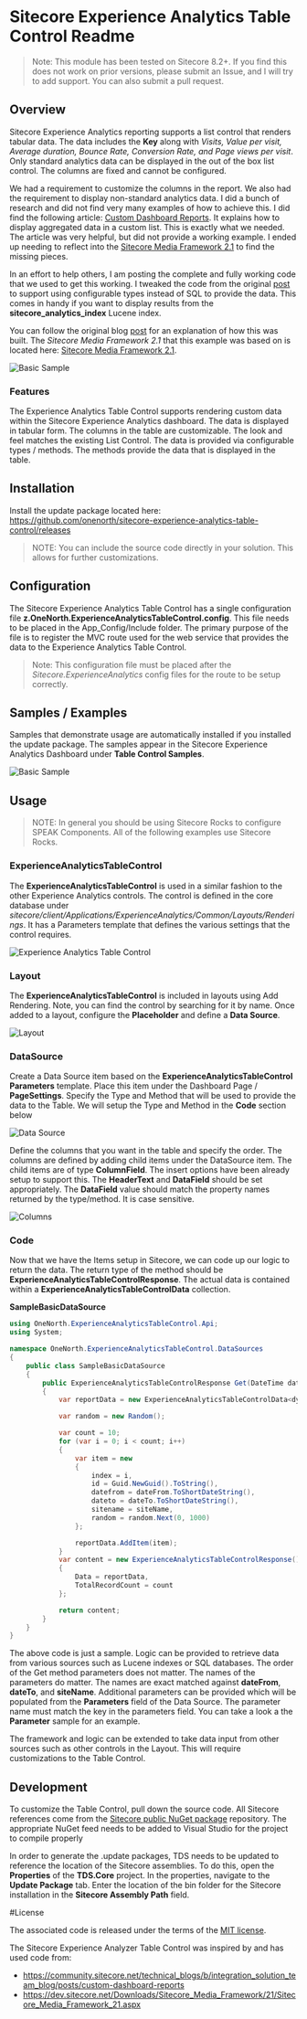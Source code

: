 # Sitecore Experience Analytics Table Control Readme

> Note: This module has been tested on Sitecore 8.2+. If you find this does not work on prior versions, please submit an Issue, and I will try to add support.  You can also submit a pull request.

## Overview

Sitecore Experience Analytics reporting supports a list control that renders tabular data.  The data includes the **Key** along with *Visits, Value per visit, Average duration, Bounce Rate, Conversion Rate, and Page views per visit*.  Only standard analytics data can be displayed in the out of the box list control.  The columns are fixed and cannot be configured.

We had a requirement to customize the columns in the report.  We also had the requirement to display non-standard analytics data.  I did a bunch of research and did not find very many examples of how to achieve this.  I did find the following article: [Custom Dashboard Reports](https://community.sitecore.net/technical_blogs/b/integration_solution_team_blog/posts/custom-dashboard-reports).  It explains how to display aggregated data in a custom list. This is exactly what we needed.  The article was very helpful, but did not provide a working example.  I ended up needing to reflect into the [Sitecore Media Framework 2.1](https://dev.sitecore.net/Downloads/Sitecore_Media_Framework/21/Sitecore_Media_Framework_21.aspx) to find the missing pieces.

In an effort to help others, I am posting the complete and fully working code that we used to get this working.  I tweaked the code from the original [post](https://community.sitecore.net/technical_blogs/b/integration_solution_team_blog/posts/custom-dashboard-reports) to support using configurable types instead of SQL to provide the data.  This comes in handy if you want to display results from the **sitecore_analytics_index** Lucene index.

You can follow the original blog [post](https://community.sitecore.net/technical_blogs/b/integration_solution_team_blog/posts/custom-dashboard-reports) for an explanation of how this was built.  The *Sitecore Media Framework 2.1* that this example was based on is located here: [Sitecore Media Framework 2.1](https://dev.sitecore.net/Downloads/Sitecore_Media_Framework/21/Sitecore_Media_Framework_21.aspx).

![Basic Sample](https://raw.github.com/onenorth/sitecore-experience-analytics-table-control/master/img/basic-sample.png)

### Features

The Experience Analytics Table Control supports rendering custom data within the Sitecore Experience Analytics dashboard.  The data is displayed in tabular form.  The columns in the table are customizable.  The look and feel matches the existing List Control.  The data is provided via configurable types / methods.  The methods provide the data that is displayed in the table.

## Installation

Install the update package located here: https://github.com/onenorth/sitecore-experience-analytics-table-control/releases

> NOTE: You can include the source code directly in your solution.  This allows for further customizations.

## Configuration

The Sitecore Experience Analytics Table Control has a single configuration file **z.OneNorth.ExperienceAnalyticsTableControl.config**.  This file needs to be placed in the App_Config/Include folder. The primary purpose of the file is to register the MVC route used for the web service that provides the data to the Experience Analytics Table Control.

> Note: This configuration file must be placed after the *Sitecore.ExperienceAnalytics* config files for the route to be setup correctly.

## Samples / Examples

Samples that demonstrate usage are automatically installed if you installed the update package.  The samples appear in the Sitecore Experience Analytics Dashboard under **Table Control Samples**.

![Basic Sample](https://raw.github.com/onenorth/sitecore-experience-analytics-table-control/master/img/navigation.png)

## Usage

> NOTE: In general you should be using Sitecore Rocks to configure SPEAK Components.  All of the following examples use Sitecore Rocks. 

### ExperienceAnalyticsTableControl

The **ExperienceAnalyticsTableControl** is used in a similar fashion to the other Experience Analytics controls.  The control is defined in the core database under *sitecore/client/Applications/ExperienceAnalytics/Common/Layouts/Renderings*.  It has a Parameters template that defines the various settings that the control requires.

![Experience Analytics Table Control](https://raw.github.com/onenorth/sitecore-experience-analytics-table-control/master/img/experience-analytics-table-control.png)

### Layout

The **ExperienceAnalyticsTableControl** is included in layouts using Add Rendering.  Note, you can find the control by searching for it by name.  Once added to a layout, configure the **Placeholder** and define a **Data Source**.

![Layout](https://raw.github.com/onenorth/sitecore-experience-analytics-table-control/master/img/layout.png)

### DataSource

Create a Data Source item based on the **ExperienceAnalyticsTableControl Parameters** template.  Place this item under the Dashboard Page / **PageSettings**.  Specify the Type and Method that will be used to provide the data to the Table.  We will setup the Type and Method in the **Code** section below

![Data Source](https://raw.github.com/onenorth/sitecore-experience-analytics-table-control/master/img/datasource.png)

Define the columns that you want in the table and specify the order.  The columns are defined by adding child items under the DataSource item.  The child items are of type **ColumnField**. The insert options have been already setup to support this.  The **HeaderText** and **DataField** should be set appropriately.  The **DataField** value should match the property names returned by the type/method.  It is case sensitive.

![Columns](https://raw.github.com/onenorth/sitecore-experience-analytics-table-control/master/img/columns.png)

### Code

Now that we have the Items setup in Sitecore, we can code up our logic to return the data.  The return type of the method should be **ExperienceAnalyticsTableControlResponse**.  The actual data is contained within a **ExperienceAnalyticsTableControlData** collection.

**SampleBasicDataSource**
``` C#
using OneNorth.ExperienceAnalyticsTableControl.Api;
using System;

namespace OneNorth.ExperienceAnalyticsTableControl.DataSources
{
    public class SampleBasicDataSource
    {
        public ExperienceAnalyticsTableControlResponse Get(DateTime dateFrom, DateTime dateTo, string siteName)
        {
            var reportData = new ExperienceAnalyticsTableControlData<dynamic>();

            var random = new Random();

            var count = 10;
            for (var i = 0; i < count; i++)
            {
                var item = new
                {
                    index = i,
                    id = Guid.NewGuid().ToString(),
                    datefrom = dateFrom.ToShortDateString(),
                    dateto = dateTo.ToShortDateString(),
                    sitename = siteName,
                    random = random.Next(0, 1000)
                };

                reportData.AddItem(item);
            }
            var content = new ExperienceAnalyticsTableControlResponse()
            {
                Data = reportData,
                TotalRecordCount = count
            };

            return content;
        }
    }
}

```

The above code is just a sample.  Logic can be provided to retrieve data from various sources such as Lucene indexes or SQL databases.  The order of the Get method parameters does not matter.  The names of the parameters do matter.  The names are exact matched against **dateFrom**, **dateTo**, and **siteName**.  Additional parameters can be provided which will be populated from the **Parameters** field of the Data Source.  The parameter name must match the key in the parameters field.  You can take a look a the **Parameter** sample for an example.

The framework and logic can be extended to take data input from other sources such as other controls in the Layout.  This will require customizations to the Table Control.

## Development

To customize the Table Control, pull down the source code.  All Sitecore references come from the [Sitecore public NuGet package](https://doc.sitecore.net/sitecore_experience_platform/developing/developing_with_sitecore/sitecore_public_nuget_packages_faq) repository.  The appropriate NuGet feed needs to be added to Visual Studio for the project to compile properly

In order to generate the .update packages, TDS needs to be updated to reference the location of the Sitecore assemblies.
To do this, open the **Properties** of the **TDS.Core** project.
In the properties, navigate to the **Update Package** tab.
Enter the location of the bin folder for the Sitecore installation in the **Sitecore Assembly Path** field. 

#License

The associated code is released under the terms of the [MIT license](http://onenorth.mit-license.org).

The Sitecore Experience Analyzer Table Control was inspired by and has used code from:
* https://community.sitecore.net/technical_blogs/b/integration_solution_team_blog/posts/custom-dashboard-reports
* https://dev.sitecore.net/Downloads/Sitecore_Media_Framework/21/Sitecore_Media_Framework_21.aspx

